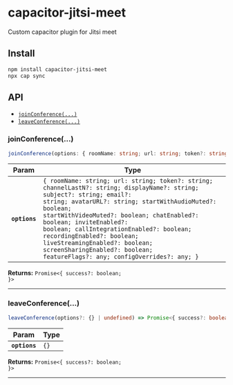 # capacitor-jitsi-meet

Custom capacitor plugin for Jitsi meet

## Install

```bash
npm install capacitor-jitsi-meet
npx cap sync
```

## API

<docgen-index>

* [`joinConference(...)`](#joinconference)
* [`leaveConference(...)`](#leaveconference)

</docgen-index>

<docgen-api>
<!--Update the source file JSDoc comments and rerun docgen to update the docs below-->

### joinConference(...)

```typescript
joinConference(options: { roomName: string; url: string; token?: string; channelLastN?: string; displayName?: string; subject?: string; email?: string; avatarURL?: string; startWithAudioMuted?: boolean; startWithVideoMuted?: boolean; chatEnabled?: boolean; inviteEnabled?: boolean; callIntegrationEnabled?: boolean; recordingEnabled?: boolean; liveStreamingEnabled?: boolean; screenSharingEnabled?: boolean; featureFlags?: any; configOverrides?: any; }) => Promise<{ success?: boolean; }>
```

| Param         | Type                                                                                                                                                                                                                                                                                                                                                                                                                                                      |
| ------------- | --------------------------------------------------------------------------------------------------------------------------------------------------------------------------------------------------------------------------------------------------------------------------------------------------------------------------------------------------------------------------------------------------------------------------------------------------------- |
| **`options`** | <code>{ roomName: string; url: string; token?: string; channelLastN?: string; displayName?: string; subject?: string; email?: string; avatarURL?: string; startWithAudioMuted?: boolean; startWithVideoMuted?: boolean; chatEnabled?: boolean; inviteEnabled?: boolean; callIntegrationEnabled?: boolean; recordingEnabled?: boolean; liveStreamingEnabled?: boolean; screenSharingEnabled?: boolean; featureFlags?: any; configOverrides?: any; }</code> |

**Returns:** <code>Promise&lt;{ success?: boolean; }&gt;</code>

--------------------


### leaveConference(...)

```typescript
leaveConference(options?: {} | undefined) => Promise<{ success?: boolean; }>
```

| Param         | Type            |
| ------------- | --------------- |
| **`options`** | <code>{}</code> |

**Returns:** <code>Promise&lt;{ success?: boolean; }&gt;</code>

--------------------

</docgen-api>
